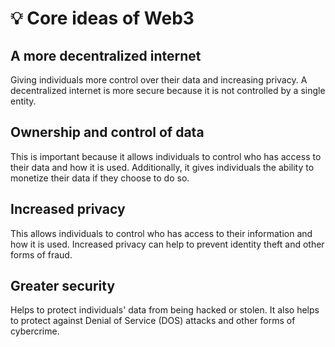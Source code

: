 # 💡 Core ideas of Web3

## A more decentralized internet&#x20;

Giving individuals more control over their data and increasing privacy. A decentralized internet is more secure because it is not controlled by a single entity.

## Ownership and control of data&#x20;

This is important because it allows individuals to control who has access to their data and how it is used. Additionally, it gives individuals the ability to monetize their data if they choose to do so.

## Increased privacy&#x20;

This allows individuals to control who has access to their information and how it is used.  Increased privacy can help to prevent identity theft and other forms of fraud.

## Greater security&#x20;

Helps to protect individuals' data from being hacked or stolen. It also helps to protect against Denial of Service (DOS) attacks and other forms of cybercrime.
